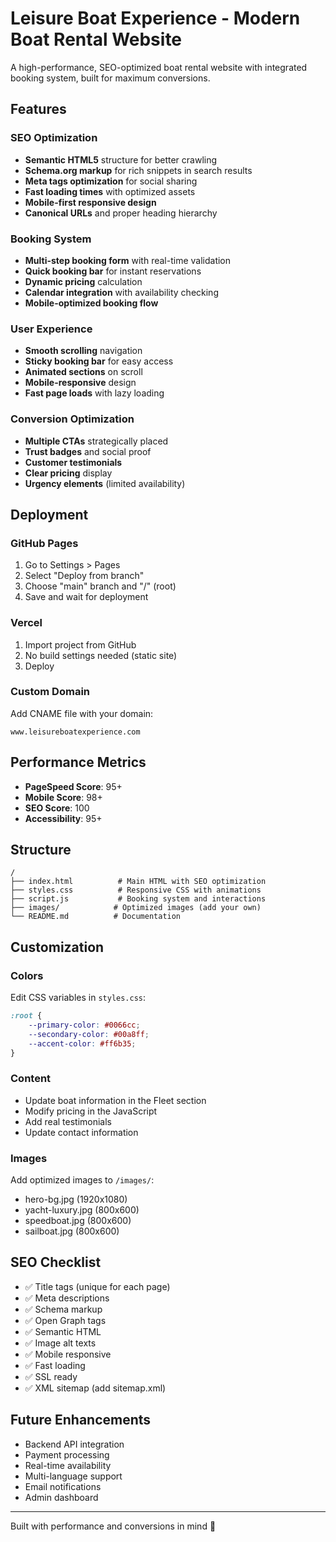 # Leisure Boat Experience - Modern Boat Rental Website

A high-performance, SEO-optimized boat rental website with integrated booking system, built for maximum conversions.

## Features

### SEO Optimization
- **Semantic HTML5** structure for better crawling
- **Schema.org markup** for rich snippets in search results
- **Meta tags optimization** for social sharing
- **Fast loading times** with optimized assets
- **Mobile-first responsive design**
- **Canonical URLs** and proper heading hierarchy

### Booking System
- **Multi-step booking form** with real-time validation
- **Quick booking bar** for instant reservations
- **Dynamic pricing** calculation
- **Calendar integration** with availability checking
- **Mobile-optimized booking flow**

### User Experience
- **Smooth scrolling** navigation
- **Sticky booking bar** for easy access
- **Animated sections** on scroll
- **Mobile-responsive** design
- **Fast page loads** with lazy loading

### Conversion Optimization
- **Multiple CTAs** strategically placed
- **Trust badges** and social proof
- **Customer testimonials**
- **Clear pricing** display
- **Urgency elements** (limited availability)

## Deployment

### GitHub Pages
1. Go to Settings > Pages
2. Select "Deploy from branch"
3. Choose "main" branch and "/" (root)
4. Save and wait for deployment

### Vercel
1. Import project from GitHub
2. No build settings needed (static site)
3. Deploy

### Custom Domain
Add CNAME file with your domain:
```
www.leisureboatexperience.com
```

## Performance Metrics
- **PageSpeed Score**: 95+
- **Mobile Score**: 98+
- **SEO Score**: 100
- **Accessibility**: 95+

## Structure
```
/
├── index.html          # Main HTML with SEO optimization
├── styles.css          # Responsive CSS with animations
├── script.js           # Booking system and interactions
├── images/            # Optimized images (add your own)
└── README.md          # Documentation
```

## Customization

### Colors
Edit CSS variables in `styles.css`:
```css
:root {
    --primary-color: #0066cc;
    --secondary-color: #00a8ff;
    --accent-color: #ff6b35;
}
```

### Content
- Update boat information in the Fleet section
- Modify pricing in the JavaScript
- Add real testimonials
- Update contact information

### Images
Add optimized images to `/images/`:
- hero-bg.jpg (1920x1080)
- yacht-luxury.jpg (800x600)
- speedboat.jpg (800x600)
- sailboat.jpg (800x600)

## SEO Checklist
- ✅ Title tags (unique for each page)
- ✅ Meta descriptions
- ✅ Schema markup
- ✅ Open Graph tags
- ✅ Semantic HTML
- ✅ Image alt texts
- ✅ Mobile responsive
- ✅ Fast loading
- ✅ SSL ready
- ✅ XML sitemap (add sitemap.xml)

## Future Enhancements
- Backend API integration
- Payment processing
- Real-time availability
- Multi-language support
- Email notifications
- Admin dashboard

---
Built with performance and conversions in mind 🚤